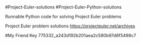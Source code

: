 #Project-Euler-solutions
#Project-Euler-Python-solutions

Runnable Python code for solving Project Euler problems

Project Euler problem solutions https://projecteuler.net/archives

#My Friend Key
775332_a243d192b201aea2c580b97d6f5498c7
